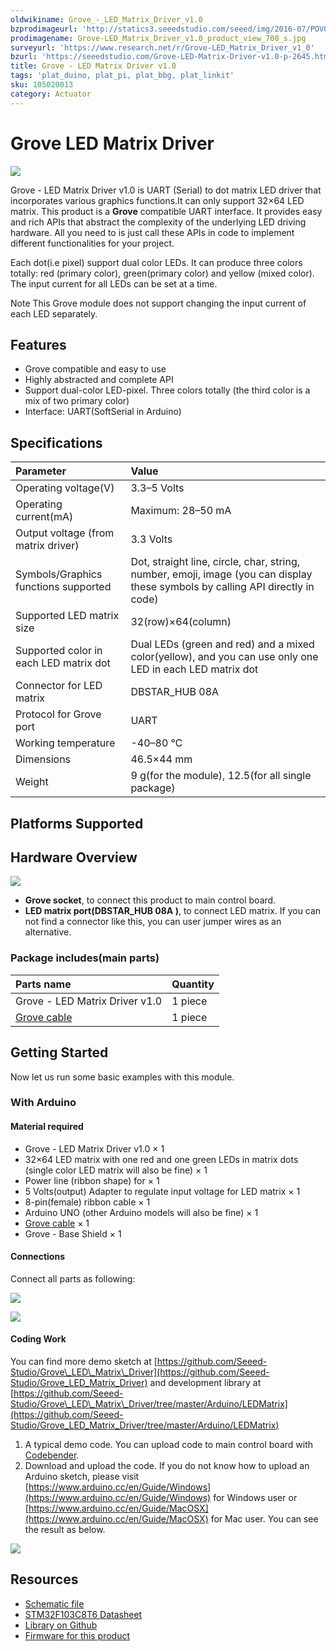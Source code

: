 ```yaml
---
oldwikiname: Grove_-_LED_Matrix_Driver_v1.0
bzprodimageurl: 'http://statics3.seeedstudio.com/seeed/img/2016-07/POVQFNSv9hKluouORsqs2H5s.jpg'
prodimagename: Grove-LED_Matrix_Driver_v1.0_product_view_700_s.jpg
surveyurl: 'https://www.research.net/r/Grove-LED_Matrix_Driver_v1_0'
bzurl: 'https://seeedstudio.com/Grove-LED-Matrix-Driver-v1.0-p-2645.html'
title: Grove - LED Matrix Driver v1.0
tags: 'plat_duino, plat_pi, plat_bbg, plat_linkit'
sku: 105020013
category: Actuator
---
```


# Grove LED Matrix Driver

![](https://raw.githubusercontent.com/SeeedDocument/Grove-LED_Matrix_Driver_v1.0/master/img/Grove-LED_Matrix_Driver_v1.0_product_view_700_s.jpg)

Grove - LED Matrix Driver v1.0 is UART \(Serial\) to dot matrix LED driver that incorporates various graphics functions.It can only support 32×64 LED matrix. This product is a **Grove** compatible UART interface. It provides easy and rich APIs that abstract the complexity of the underlying LED driving hardware. All you need to is just call these APIs in code to implement different functionalities for your project.

Each dot\(i.e pixel\) support dual color LEDs. It can produce three colors totally: red \(primary color\), green\(primary color\) and yellow \(mixed color\). The input current for all LEDs can be set at a time.

Note This Grove module does not support changing the input current of each LED separately.

## Features

* Grove compatible and easy to use
* Highly abstracted and complete API
* Support dual-color LED-pixel. Three colors totally \(the third color is a mix of two primary color\)
* Interface: UART\(SoftSerial in Arduino\)

## Specifications

| Parameter | Value |
| :--- | :--- |
| Operating voltage\(V\) | 3.3–5 Volts |
| Operating current\(mA\) | Maximum: 28–50 mA |
| Output voltage \(from matrix driver\) | 3.3 Volts |
| Symbols/Graphics functions supported | Dot, straight line, circle, char, string, number, emoji, image \(you can display these symbols by calling API directly in code\) |
| Supported LED matrix size | 32\(row\)×64\(column\) |
| Supported color in each LED matrix dot | Dual LEDs \(green and red\) and a mixed color\(yellow\), and you can use only one LED in each LED matrix dot |
| Connector for LED matrix | DBSTAR\_HUB 08A |
| Protocol for Grove port | UART |
| Working temperature | -40–80 ℃ |
| Dimensions | 46.5×44 mm |
| Weight | 9 g\(for the module\), 12.5\(for all single package\) |

## Platforms Supported

## Hardware Overview

![](https://raw.githubusercontent.com/SeeedDocument/Grove-LED_Matrix_Driver_v1.0/master/img/Grove-LED_Matrix_Driver_v1.0_product_components_described_1200_s.jpg)

* **Grove socket**, to connect this product to main control board.
* **LED matrix port\(DBSTAR\_HUB 08A \)**, to connect LED matrix. If you can not find a connector like this, you can user jumper wires as an alternative.

### **Package includes**\(main parts\)

| Parts name | Quantity |
| :--- | :--- |
| Grove - LED Matrix Driver v1.0 | 1 piece |
| [Grove cable](http://www.seeedstudio.com/depot/Grove-Universal-4-Pin-Buckled-5cm-Cable-5-PCs-Pack-p-925.html?cPath=98_106_57) | 1 piece |

## Getting Started

Now let us run some basic examples with this module.

### With Arduino

#### Material required

* Grove - LED Matrix Driver v1.0 × 1
* 32×64 LED matrix with one red and one green LEDs in matrix dots \(single color LED matrix will also be fine\) × 1
* Power line \(ribbon shape\) for × 1
* 5 Volts\(output\) Adapter to regulate input voltage for LED matrix × 1
* 8-pin\(female\) ribbon cable × 1
* Arduino UNO \(other Arduino models will also be fine\) × 1
* [Grove cable](http://www.seeedstudio.com/depot/Grove-Universal-4-Pin-Buckled-5cm-Cable-5-PCs-Pack-p-925.html?cPath=98_106_57) × 1
* Grove - Base Shield × 1

#### Connections

Connect all parts as following:

![](https://raw.githubusercontent.com/SeeedDocument/Grove-LED_Matrix_Driver_v1.0/master/img/Grove-LED_Matrix_Driver_v1.0_wiki_demo_connections_front_3600.jpg)

![](https://raw.githubusercontent.com/SeeedDocument/Grove-LED_Matrix_Driver_v1.0/master/img/Grove-LED_Matrix_Driver_v1.0_wiki_demo_connections_back_3600.jpg)

#### Coding Work

You can find more demo sketch at [https://github.com/Seeed-Studio/Grove\_LED\_Matrix\_Driver](https://github.com/Seeed-Studio/Grove_LED_Matrix_Driver) and development library at [https://github.com/Seeed-Studio/Grove\_LED\_Matrix\_Driver/tree/master/Arduino/LEDMatrix](https://github.com/Seeed-Studio/Grove_LED_Matrix_Driver/tree/master/Arduino/LEDMatrix)

1. A typical demo code. You can upload code to main control board with [Codebender](https://codebender.cc).
2. Download and upload the code. If you do not know how to upload an Arduino sketch, please visit [https://www.arduino.cc/en/Guide/Windows](https://www.arduino.cc/en/Guide/Windows) for Windows user or [https://www.arduino.cc/en/Guide/MacOSX](https://www.arduino.cc/en/Guide/MacOSX) for Mac user. You can see the result as below.

![](https://raw.githubusercontent.com/SeeedDocument/Grove-LED_Matrix_Driver_v1.0/master/img/Grove-LED_Matrix_Driver_v1.0_wiki_demo_result_view_s.jpg)

## Resources

* [Schematic file](https://raw.githubusercontent.com/SeeedDocument/Grove-LED_Matrix_Driver_v1.0/master/res/Grove_LED_Matrix_Driver_v1.0_Schematics.zip)
* [STM32F103C8T6 Datasheet](https://raw.githubusercontent.com/SeeedDocument/Grove-LED_Matrix_Driver_v1.0/master/res/STM32F03C8T6.pdf)
* [Library on Github](https://github.com/Seeed-Studio/Grove_LED_Matrix_Driver)
* [Firmware for this product](https://github.com/Seeed-Studio/Grove_LED_Matrix_Driver/tree/master/Firmware)

